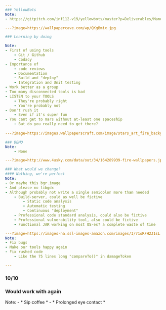 ```yaml
---
### YellowBots
Note:
- https://gitpitch.com/inf112-v19/yellowbots/master?p=Deliverables/Mandatory5/Presentation/#/

---?image=https://wallpapercave.com/wp/QKgBmix.jpg

### Learning by doing

Note:
- First of using tools
    - Git / Github
    - Codacy
- Importance of 
    - code reviews
    - Documentation
    - Build and "deploy"
    - Integration and Unit testing
- Work better as a group
- Too many disconnected tools is bad
- LISTEN to your TOOLS
    - They're probably right
    - You're probably not
- Don't rush it
    - Even if it's super fun
- You cant get to mars without at-least one spaceship
    - But do you really need to get there? 
  
---?image=https://images.wallpaperscraft.com/image/stars_art_fire_background_116856_2560x1600.jpg

### DEMO
Note:
    - None

---?image=http://www.4usky.com/data/out/34/164289939-fire-wallpapers.jpg

### What would we change?
#### Nothing, we're perfect
Note:
- Or maybe this bgr.image
- And please no libgdx
- Although probably not write a single semicolon more than needed
    - Build-server, could as well be fictive
        - Static code analysis
        - Automatic testing
        - Continuous "deployment"
    - Professional code standard analysis, could also be fictive
    - Professional vulnerability tool, also could be fictive
    - Functional JAR working on most OS-es? a complete waste of time

---?image=https://images-na.ssl-images-amazon.com/images/I/71oRFH2J1sL._SL1500_.jpg
Note:
- Fix bugs
- Make our tools happy again
- Fix rushed code
    - Like the 75 lines long "compareTo()" in damageToken

---
```


### 10/10
### Would work with again
Note:
    - * Sip coffee *
    - * Prolonged eye contact *